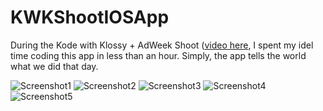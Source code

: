 # KWKShootIOSApp

During the Kode with Klossy + AdWeek Shoot ([video here](https://youtu.be/WE1r0vY95fUl), I spent my idel time coding this app in less than an hour. Simply, the app tells the world what we did that day. 

![Screenshot1](AppPhotos/Photo1.png) <!-- .element height="50%" width="50%" -->
![Screenshot2](AppPhotos/Photo2.png) <!-- .element height="50%" width="50%" -->
![Screenshot3](AppPhotos/Photo3.png) <!-- .element height="50%" width="50%" -->
![Screenshot4](AppPhotos/Photo4.png) <!-- .element height="50%" width="50%" -->
![Screenshot5](AppPhotos/Photo5.png) <!-- .element height="50%" width="50%" -->
